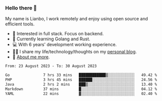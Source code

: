 ### Hello there 👋

My name is Lianbo, I work remotely and enjoy using open source and efficient tools.

- 🔭 Interested in full stack. Focus on backend.
- 🌱 Currently learning Golang and Rust.
- 💻 With 6 years' development working experience.
- ✍🏻 I share my life/technology/thoughts on my [personal blog](https://godruoyi.com).
- 👒 [About me more](https://godruoyi.com/posts/About-godruoyi).

<!--START_SECTION:waka-->

```txt
From: 23 August 2023 - To: 30 August 2023

Go               7 hrs 33 mins   ████████████▒░░░░░░░░░░░░   49.42 %
PHP              3 hrs 45 mins   ██████░░░░░░░░░░░░░░░░░░░   24.56 %
Java             2 hrs 2 mins    ███▒░░░░░░░░░░░░░░░░░░░░░   13.40 %
Markdown         37 mins         █░░░░░░░░░░░░░░░░░░░░░░░░   04.12 %
YAML             22 mins         ▓░░░░░░░░░░░░░░░░░░░░░░░░   02.40 %
```

<!--END_SECTION:waka-->
